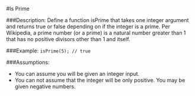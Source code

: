 #Is Prime

###Description:
Define a function isPrime that takes one integer argument and returns true or false depending on if the integer is a prime. Per Wikipedia, a prime number (or a prime) is a natural number greater than 1 that has no positive divisors other than 1 and itself.

###Example:
`isPrime(5); // true`

###Assumptions:
* You can assume you will be given an integer input.
* You can not assume that the integer will be only positive. You may be given negative numbers.
